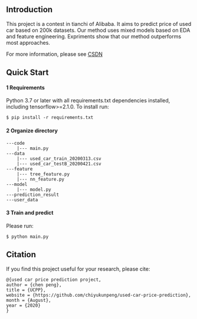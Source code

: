 ##  Introduction

This project is a contest in tianchi of Alibaba. It aims to predict price of used car based on 200k datasets. Our method uses mixed models based on EDA and feature engineering. Expriments show that our method outperforms most approaches. 

For more information, please see [CSDN](https://blog.csdn.net/chiyukunpeng/article/details/108253390) 

## Quick Start

#### 1 Requirements
Python 3.7 or later with all requirements.txt dependencies installed, including tensorflow>=2.1.0. To install run:
```
$ pip install -r requirements.txt
```

#### 2 Organize directory
```
---code
    |--- main.py
---data
    |--- used_car_train_20200313.csv
    |--- used_car_testB_20200421.csv
---feature
    |--- tree_feature.py
    |--- nn_feature.py
---model
    |--- model.py
---prediction_result
---user_data
```

#### 3 Train and predict
Please run:
```
$ python main.py
```

## Citation
If you find this project useful for your research, please cite:
```
@{used car price prediction project,
author = {chen peng},
title = {UCPP},
website = {https://github.com/chiyukunpeng/used-car-price-prediction},
month = {August},
year = {2020}
}
```
